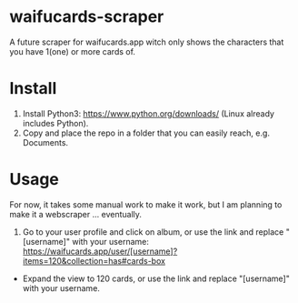 # waifucards-scraper
A future scraper for waifucards.app witch only shows the characters that you have 1(one) or more cards of.

# Install
1. Install Python3: https://www.python.org/downloads/ (Linux already includes Python).
2. Copy and place the repo in a folder that you can easily reach, e.g. Documents.

# Usage
For now, it takes some manual work to make it work, but I am planning to make it a webscraper ... eventually.

1. Go to your user profile and click on album, or use the link and replace "[username]" with your username: https://waifucards.app/user/[username]?items=120&collection=has#cards-box
* Expand the view to 120 cards, or use the link and replace "[username]" with your username.
